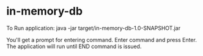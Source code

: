 # in-memory-db
To Run application:
java -jar target/in-memory-db-1.0-SNAPSHOT.jar

You'll get a prompt for entering command. 
Enter command and press Enter. 
The application will run until END command is issued.
